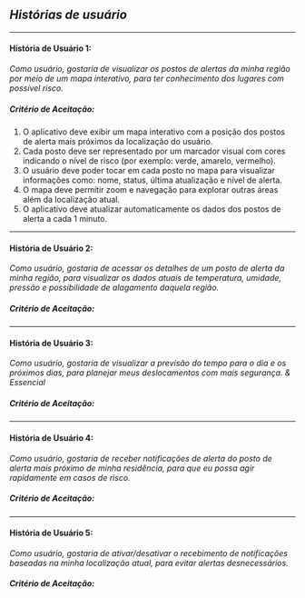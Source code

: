 ## *Histórias de usuário*

---

#### História de Usuário 1:
 *Como usuário, gostaria de visualizar os postos de alertas da minha região por meio de um mapa interativo, para ter conhecimento dos lugares com possível risco.*

##### Critério de Aceitação:

1. O aplicativo deve exibir um mapa interativo com a posição dos postos de alerta mais próximos da localização do usuário.
2.  Cada posto deve ser representado por um marcador visual com cores indicando o nível de risco (por exemplo: verde, amarelo, vermelho).
3.  O usuário deve poder tocar em cada posto no mapa para visualizar informações como: nome, status, última atualização e nível de alerta.
4.  O mapa deve permitir zoom e navegação para explorar outras áreas além da localização atual.
5.  O aplicativo deve atualizar automaticamente os dados dos postos de alerta a cada 1 minuto.

---

#### História de Usuário 2:

*Como usuário, gostaria de acessar os detalhes de um posto de alerta da minha região, para visualizar os dados atuais de temperatura, umidade, pressão e possibilidade de alagamento daquela região.*

##### Critério de Aceitação: 



---

#### História de Usuário 3:

*Como usuário, gostaria de visualizar a previsão do tempo para o dia e os próximos dias, para planejar meus deslocamentos com mais segurança. & Essencial*

##### Critério de Aceitação: 


---


#### História de Usuário 4:

*Como usuário, gostaria de receber notificações de alerta do posto de alerta mais próximo de minha residência, para que eu possa agir rapidamente em casos de risco.*

##### Critério de Aceitação:


---


#### História de Usuário 5:

*Como usuário, gostaria de ativar/desativar o recebimento de notificações baseadas na minha localização atual, para evitar alertas desnecessários.*

##### Critério de Aceitação:

